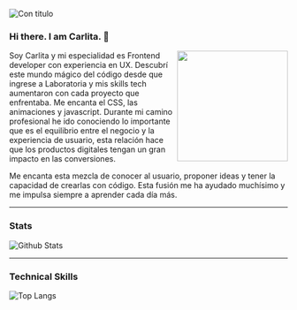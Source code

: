 ![Con titulo](https://user-images.githubusercontent.com/32285482/95798258-12451d80-0cb7-11eb-9015-99941ddf0524.png "titulo")

### Hi there. I am Carlita. 👋
<img align="right" width="200"  src="https://user-images.githubusercontent.com/32285482/95800260-9e0d7880-0cbc-11eb-8f8b-f30cc23ff5fa.png">
Soy Carlita y mi especialidad es Frontend developer con experiencia en UX. Descubrí este mundo mágico del código desde que ingrese a Laboratoria y mis skills tech aumentaron con cada proyecto que enfrentaba. Me encanta el CSS, las animaciones y javascript. 
Durante mi camino profesional he ido conociendo lo importante que es el equilibrio entre el negocio y la experiencia de usuario, esta relación hace que los productos digitales tengan un gran impacto en las conversiones.

Me encanta esta mezcla de conocer al usuario, proponer ideas y tener la capacidad de crearlas con código. Esta fusión me ha ayudado muchísimo y me impulsa siempre a aprender cada día más.


***
### Stats

![Github Stats](https://github-readme-stats.vercel.app/api?username=carlacentenor&count_private=true&show_icons=true&title_color=fff&icon_color=4be4d1&text_color=9f9f9f&bg_color=151515&include_all_commits=true)
</br>

***
### Technical Skills
![Top Langs](https://github-readme-stats.vercel.app/api/top-langs/?username=carlacentenor&hide=TeX&layout=compact&bg_color=151515&text_color=9f9f9f)
